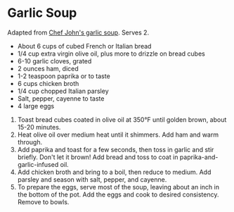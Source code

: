 # Garlic Soup

Adapted from [Chef John's garlic soup](http://foodwishes.blogspot.com/2013/04/celebrating-national-garlic-day-with.html). Serves 2.

- About 6 cups of cubed French or Italian bread
- 1/4 cup extra virgin olive oil, plus more to drizzle on bread cubes
- 6-10 garlic cloves, grated
- 2 ounces ham, diced
- 1-2 teaspoon paprika or to taste
- 6 cups chicken broth
- 1/4 cup chopped Italian parsley
- Salt, pepper, cayenne to taste
- 4 large eggs

1. Toast bread cubes coated in olive oil at 350&deg;F until golden brown, about 15-20 minutes.
2. Heat olive oil over medium heat until it shimmers. Add ham and warm through.
3. Add paprika and toast for a few seconds, then toss in garlic and stir briefly. Don't let it brown! Add bread and toss to coat in paprika-and-garlic-infused oil.
4. Add chicken broth and bring to a boil, then reduce to medium. Add parsley and season with salt, pepper, and cayenne.
5. To prepare the eggs, serve most of the soup, leaving about an inch in the bottom of the pot. Add the eggs and cook to desired consistency. Remove to bowls.
